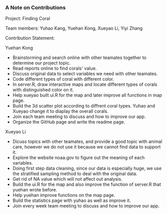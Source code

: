 ### A Note on Contributions

Project: Finding Coral

Team members: Yuhao Kang, Yuehan Kong, Xueyao Li, Yiyi Zhang

Contribution Statement:

Yuehan Kong
+ Brainstorming and search online with other teamates together to determine our project topic.
+ Read reports online to find corals' value.
+ Discuss original data to select variables we need with other teamates.
+ Code different types of coral with different color.
+ In server.R, draw interactive maps and locate different types of corals with distinguished color on it. 
+ Help xueyao built ui.R for the map and later improve all functions in map page.
+ Build the 3d scatter plot according to diffrent coral types. Yuhao and Xueyao change it to diaplay the overall corals.
+ Join each team meeting to discuss and how to improve our app.
+ Organize the GitHub page and write the readme page.

Xueyao Li
+ Dicuss topics with other teamates, and provide a good topic with animal care, however we do not use it because we cannot find data to support it.
+ Explore the website noaa.gov to figure out the meaning of each variables.
+ Doing first step data cleaning, since our data is especially huge, we use the stratified sampling method to deal with the original data. 
+ Get rid of NA value which will not affect out analysis.
+ Build the ui.R for the map and also improve the function of server.R that yuehan wrote before.
+ Help yuehan improve functions on the map page.
+ Build the statistics page with yuhao as well as improve it.
+ Join every week team meeting to discuss and how to improve our app.
